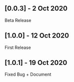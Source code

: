 ## [0.0.3] - 2 Oct 2020

Beta Release

## [1.0.0] - 12 Oct 2020

First Release

## [1.0.1] - 19 Oct 2020

Fixed Bug + Document
